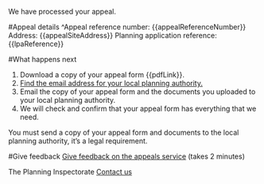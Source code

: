 We have processed your appeal.

#Appeal details
^Appeal reference number: {{appealReferenceNumber}}
Address: {{appealSiteAddress}}
Planning application reference: {{lpaReference}}

#What happens next

1. Download a copy of your appeal form {{pdfLink}}.
2. [Find the email address for your local planning authority.](https://www.gov.uk/government/publications/sending-a-copy-of-the-appeal-form-to-the-council/sending-a-copy-to-the-council)
3. Email the copy of your appeal form and the documents you uploaded to your local planning authority.
4. We will check and confirm that your appeal form has everything that we need.

You must send a copy of your appeal form and documents to the local planning authority, it’s a legal requirement.

#Give feedback
[Give feedback on the appeals service]({{feedbackUrl}}) (takes 2 minutes)

The Planning Inspectorate
[Contact us]({{contactForm}})
